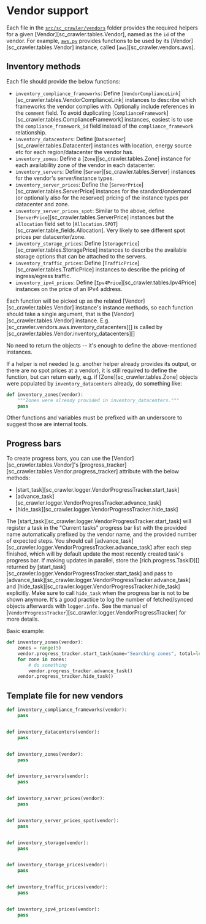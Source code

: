 # Vendor support

Each file in the [`src/sc_crawler/vendors`](https://github.com/SpareCores/sc-crawler/tree/main/src/sc_crawler/vendors) folder provides the required helpers for a given [Vendor][sc_crawler.tables.Vendor], named as the `id` of the vendor. For example, [`aws.py`](https://github.com/SpareCores/sc-crawler/tree/main/src/sc_crawler/vendors/aws.py) provides functions to be used by its [Vendor][sc_crawler.tables.Vendor] instance, called [`aws`][sc_crawler.vendors.aws].

## Inventory methods

Each file should provide the below functions:

- `inventory_compliance_frameworks`: Define [`VendorComplianceLink`][sc_crawler.tables.VendorComplianceLink] instances to describe which frameworks the vendor complies with. Optionally include references in the `comment` field. To avoid duplicating [`ComplianceFramework`][sc_crawler.tables.ComplianceFramework] instances, easiest is to use the `compliance_framework_id` field instead of the `compliance_framework` relationship.
- `inventory_datacenters`: Define [`Datacenter`][sc_crawler.tables.Datacenter] instances with location, energy source etc for each region/datacenter the vendor has.
- `inventory_zones`: Define a [`Zone`][sc_crawler.tables.Zone] instance for each availability zone of the vendor in each datacenter.
- `inventory_servers`: Define [`Server`][sc_crawler.tables.Server] instances for the vendor's server/instance types.
- `inventory_server_prices`: Define the [`ServerPrice`][sc_crawler.tables.ServerPrice] instances for the standard/ondemand (or optionally also for the reserved) pricing of the instance types per datacenter and zone.
- `inventory_server_prices_spot`: Similar to the above, define [`ServerPrice`][sc_crawler.tables.ServerPrice] instances but the `allocation` field set to [`Allocation.SPOT`][sc_crawler.table_fields.Allocation]. Very likely to see different spot prices per datacenter/zone.
- `inventory_storage_prices`: Define [`StoragePrice`][sc_crawler.tables.StoragePrice] instances to describe the available storage options that can be attached to the servers.
- `inventory_traffic_prices`: Define [`TrafficPrice`][sc_crawler.tables.TrafficPrice] instances to describe the pricing of ingress/egress traffic.
- `inventory_ipv4_prices`: Define [`Ipv4Price`][sc_crawler.tables.Ipv4Price] instances on the price of an IPv4 address.

Each function will be picked up as the related [Vendor][sc_crawler.tables.Vendor] instance's instance methods, so each function should take a single argument, that is the [Vendor][sc_crawler.tables.Vendor] instance. E.g. [sc_crawler.vendors.aws.inventory_datacenters][] is called by [sc_crawler.tables.Vendor.inventory_datacenters][]

No need to return the objects -- it's enough to define the above-mentioned instances.

If a helper is not needed (e.g. another helper already provides its output, or there are no spot prices at a vendor), it is still required to define the function, but can return early, e.g. if [Zone][sc_crawler.tables.Zone] objects were populated by `inventory_datacenters` already, do something like:

```python
def inventory_zones(vendor):
    """Zones were already provided in inventory_datacenters."""
    pass
```

Other functions and variables must be prefixed with an underscore to suggest those are internal tools.

## Progress bars

To create progress bars, you can use the [Vendor][sc_crawler.tables.Vendor]'s [progress_tracker][sc_crawler.tables.Vendor.progress_tracker] attribute with the below methods:

* [start_task][sc_crawler.logger.VendorProgressTracker.start_task]
* [advance_task][sc_crawler.logger.VendorProgressTracker.advance_task]
* [hide_task][sc_crawler.logger.VendorProgressTracker.hide_task]

The [start_task][sc_crawler.logger.VendorProgressTracker.start_task] will register a task in the "Current tasks" progress bar list with the provided name automatically prefixed by the vendor name, and the provided number of expected steps. You should call [advance_task][sc_crawler.logger.VendorProgressTracker.advance_task] after each step finished, which will by default update the most recently created task's progress bar. If making updates in parallel, store the [rich.progress.TaskID][] returned by [start_task][sc_crawler.logger.VendorProgressTracker.start_task] and pass to [advance_task][sc_crawler.logger.VendorProgressTracker.advance_task] and [hide_task][sc_crawler.logger.VendorProgressTracker.hide_task] explicitly. Make sure to call `hide_task` when the progress bar is not to be shown anymore. It's a good practice to log the number of fetched/synced objects afterwards with `logger.info.` See the manual of [`VendorProgressTracker`][sc_crawler.logger.VendorProgressTracker] for more details.

Basic example:

```python
def inventory_zones(vendor):
    zones = range(5)
    vendor.progress_tracker.start_task(name="Searching zones", total=len(zones))
    for zone in zones:
        # do something
        vendor.progress_tracker.advance_task()
    vendor.progress_tracker.hide_task()
```

## Template file for new vendors

```python
def inventory_compliance_frameworks(vendor):
    pass


def inventory_datacenters(vendor):
    pass


def inventory_zones(vendor):
    pass


def inventory_servers(vendor):
    pass


def inventory_server_prices(vendor):
    pass


def inventory_server_prices_spot(vendor):
    pass


def inventory_storage(vendor):
    pass


def inventory_storage_prices(vendor):
    pass


def inventory_traffic_prices(vendor):
    pass


def inventory_ipv4_prices(vendor):
    pass
```
